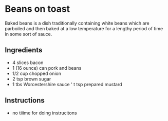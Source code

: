 # Beans on toast
Baked beans is a dish traditionally containing white beans which are parboiled and then baked at a low temperature for a lengthy period of time in some sort of sauce.

## Ingredients
* 4 slices bacon
* 1 (16 ounce) can pork and beans
* 1/2 cup chopped onion
* 2 tsp brown sugar
* 1 tbs Worcestershire sauce
' t tsp prepared mustard

## Instructions
* no tiiime for doing instrucitons
